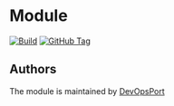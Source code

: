 # Module

[![Build](https://github.com/devopsport/tf-module/actions/workflows/main.yml/badge.svg?branch=main)](https://github.com/devopsport/tf-module/actions/workflows/main.yml)
[![GitHub Tag](https://img.shields.io/github/tag-date/devopsport/tf-module.svg?style=plastic)](https://github.com/devopsport/tf-module/tags/)

<!-- BEGINNING OF PRE-COMMIT-TERRAFORM DOCS HOOK -->

<!-- END OF PRE-COMMIT-TERRAFORM DOCS HOOK -->

## Authors

The module is maintained by [DevOpsPort](https://github.com/devopsport)

